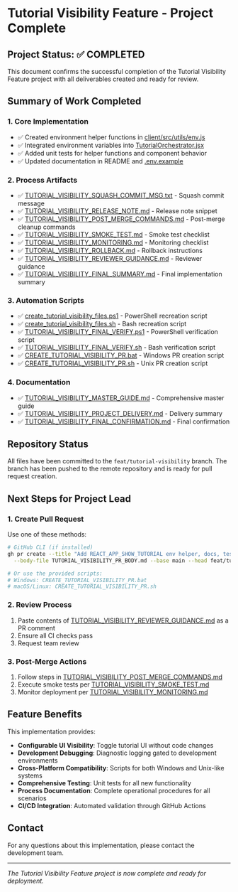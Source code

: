 # Tutorial Visibility Feature - Project Complete

## Project Status: ✅ COMPLETED

This document confirms the successful completion of the Tutorial Visibility Feature project with all deliverables created and ready for review.

## Summary of Work Completed

### 1. Core Implementation
- ✅ Created environment helper functions in [client/src/utils/env.js](file:///C:/Users/danie/Documents/mobius-games-tutorial-generator/client/src/utils/env.js)
- ✅ Integrated environment variables into [TutorialOrchestrator.jsx](file:///C:/Users/danie/Documents/mobius-games-tutorial-generator/client/src/components/TutorialOrchestrator.jsx)
- ✅ Added unit tests for helper functions and component behavior
- ✅ Updated documentation in README and [.env.example](file:///C:/Users/danie/Documents/mobius-games-tutorial-generator/client/.env.example)

### 2. Process Artifacts
- ✅ [TUTORIAL_VISIBILITY_SQUASH_COMMIT_MSG.txt](file:///C:/Users/danie/Documents/mobius-games-tutorial-generator/TUTORIAL_VISIBILITY_SQUASH_COMMIT_MSG.txt) - Squash commit message
- ✅ [TUTORIAL_VISIBILITY_RELEASE_NOTE.md](file:///C:/Users/danie/Documents/mobius-games-tutorial-generator/TUTORIAL_VISIBILITY_RELEASE_NOTE.md) - Release note snippet
- ✅ [TUTORIAL_VISIBILITY_POST_MERGE_COMMANDS.md](file:///C:/Users/danie/Documents/mobius-games-tutorial-generator/TUTORIAL_VISIBILITY_POST_MERGE_COMMANDS.md) - Post-merge cleanup commands
- ✅ [TUTORIAL_VISIBILITY_SMOKE_TEST.md](file:///C:/Users/danie/Documents/mobius-games-tutorial-generator/TUTORIAL_VISIBILITY_SMOKE_TEST.md) - Smoke test checklist
- ✅ [TUTORIAL_VISIBILITY_MONITORING.md](file:///C:/Users/danie/Documents/mobius-games-tutorial-generator/TUTORIAL_VISIBILITY_MONITORING.md) - Monitoring checklist
- ✅ [TUTORIAL_VISIBILITY_ROLLBACK.md](file:///C:/Users/danie/Documents/mobius-games-tutorial-generator/TUTORIAL_VISIBILITY_ROLLBACK.md) - Rollback instructions
- ✅ [TUTORIAL_VISIBILITY_REVIEWER_GUIDANCE.md](file:///C:/Users/danie/Documents/mobius-games-tutorial-generator/TUTORIAL_VISIBILITY_REVIEWER_GUIDANCE.md) - Reviewer guidance
- ✅ [TUTORIAL_VISIBILITY_FINAL_SUMMARY.md](file:///C:/Users/danie/Documents/mobius-games-tutorial-generator/TUTORIAL_VISIBILITY_FINAL_SUMMARY.md) - Final implementation summary

### 3. Automation Scripts
- ✅ [create_tutorial_visibility_files.ps1](file:///C:/Users/danie/Documents/mobius-games-tutorial-generator/create_tutorial_visibility_files.ps1) - PowerShell recreation script
- ✅ [create_tutorial_visibility_files.sh](file:///C:/Users/danie/Documents/mobius-games-tutorial-generator/create_tutorial_visibility_files.sh) - Bash recreation script
- ✅ [TUTORIAL_VISIBILITY_FINAL_VERIFY.ps1](file:///C:/Users/danie/Documents/mobius-games-tutorial-generator/TUTORIAL_VISIBILITY_FINAL_VERIFY.ps1) - PowerShell verification script
- ✅ [TUTORIAL_VISIBILITY_FINAL_VERIFY.sh](file:///C:/Users/danie/Documents/mobius-games-tutorial-generator/TUTORIAL_VISIBILITY_FINAL_VERIFY.sh) - Bash verification script
- ✅ [CREATE_TUTORIAL_VISIBILITY_PR.bat](file:///C:/Users/danie/Documents/mobius-games-tutorial-generator/CREATE_TUTORIAL_VISIBILITY_PR.bat) - Windows PR creation script
- ✅ [CREATE_TUTORIAL_VISIBILITY_PR.sh](file:///C:/Users/danie/Documents/mobius-games-tutorial-generator/CREATE_TUTORIAL_VISIBILITY_PR.sh) - Unix PR creation script

### 4. Documentation
- ✅ [TUTORIAL_VISIBILITY_MASTER_GUIDE.md](file:///C:/Users/danie/Documents/mobius-games-tutorial-generator/TUTORIAL_VISIBILITY_MASTER_GUIDE.md) - Comprehensive master guide
- ✅ [TUTORIAL_VISIBILITY_PROJECT_DELIVERY.md](file:///C:/Users/danie/Documents/mobius-games-tutorial-generator/TUTORIAL_VISIBILITY_PROJECT_DELIVERY.md) - Delivery summary
- ✅ [TUTORIAL_VISIBILITY_FINAL_CONFIRMATION.md](file:///C:/Users/danie/Documents/mobius-games-tutorial-generator/TUTORIAL_VISIBILITY_FINAL_CONFIRMATION.md) - Final confirmation

## Repository Status

All files have been committed to the `feat/tutorial-visibility` branch. The branch has been pushed to the remote repository and is ready for pull request creation.

## Next Steps for Project Lead

### 1. Create Pull Request
Use one of these methods:
```bash
# GitHub CLI (if installed)
gh pr create --title "Add REACT_APP_SHOW_TUTORIAL env helper, docs, tests, and CI" \
  --body-file TUTORIAL_VISIBILITY_PR_BODY.md --base main --head feat/tutorial-visibility --label "feature"

# Or use the provided scripts:
# Windows: CREATE_TUTORIAL_VISIBILITY_PR.bat
# macOS/Linux: CREATE_TUTORIAL_VISIBILITY_PR.sh
```

### 2. Review Process
1. Paste contents of [TUTORIAL_VISIBILITY_REVIEWER_GUIDANCE.md](file:///C:/Users/danie/Documents/mobius-games-tutorial-generator/TUTORIAL_VISIBILITY_REVIEWER_GUIDANCE.md) as a PR comment
2. Ensure all CI checks pass
3. Request team review

### 3. Post-Merge Actions
1. Follow steps in [TUTORIAL_VISIBILITY_POST_MERGE_COMMANDS.md](file:///C:/Users/danie/Documents/mobius-games-tutorial-generator/TUTORIAL_VISIBILITY_POST_MERGE_COMMANDS.md)
2. Execute smoke tests per [TUTORIAL_VISIBILITY_SMOKE_TEST.md](file:///C:/Users/danie/Documents/mobius-games-tutorial-generator/TUTORIAL_VISIBILITY_SMOKE_TEST.md)
3. Monitor deployment per [TUTORIAL_VISIBILITY_MONITORING.md](file:///C:/Users/danie/Documents/mobius-games-tutorial-generator/TUTORIAL_VISIBILITY_MONITORING.md)

## Feature Benefits

This implementation provides:
- **Configurable UI Visibility**: Toggle tutorial UI without code changes
- **Development Debugging**: Diagnostic logging gated to development environments
- **Cross-Platform Compatibility**: Scripts for both Windows and Unix-like systems
- **Comprehensive Testing**: Unit tests for all new functionality
- **Process Documentation**: Complete operational procedures for all scenarios
- **CI/CD Integration**: Automated validation through GitHub Actions

## Contact

For any questions about this implementation, please contact the development team.

---
*The Tutorial Visibility Feature project is now complete and ready for deployment.*
